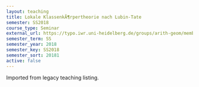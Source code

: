 ```yaml
---
layout: teaching
title: Lokale KlassenkÃ¶rpertheorie nach Lubin-Tate
semester: SS2018
course_type: Seminar
external_url: https://typo.iwr.uni-heidelberg.de/groups/arith-geom/members/konrad-fischer/seminar-lubin-tate-theorie.html#c5925
semester_term: SS
semester_year: 2018
semester_key: SS2018
semester_sort: 20181
active: false
---
```

Imported from legacy teaching listing.
